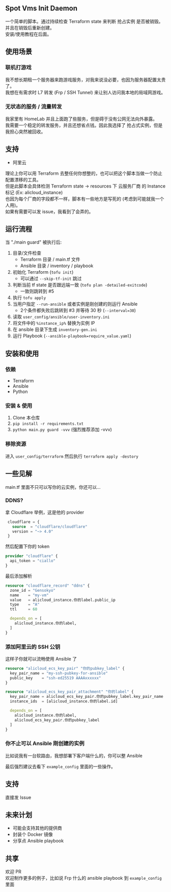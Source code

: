 ## Spot Vms Init Daemon

一个简单的脚本。通过持续检查 Terraform state 来判断 抢占实例 是否被销毁。并且在销毁后重新创建。  
安装/使用教程在后面。

## 使用场景

### 联机打游戏
我不想长期租一个服务器来跑游戏服务，对我来说没必要，也因为服务器配置太贵了。  
我想在有需求时 L7 转发 (Frp / SSH Tunnel) 来让别人访问我本地的局域网游戏。

### 无状态的服务 / 流量转发
我家里有 HomeLab 并且上面跑了些服务，但是碍于没有公网无法向外暴露。  
我需要一个稳定的转发服务，并且还想省点钱。因此我选择了 抢占式实例，但是我担心突然被回收。

## 支持
- 阿里云

理论上你可以用 Terraform 去整任何你想整的，也可以把这个脚本当做一个防止配置漂移的工具。  
但是此脚本会具体检测 Terraform state -> resources 下 云服务厂商 的 Instance 标记 (Ex: alicloud_instance)  
也因为每个厂商的字段都不一样，脚本有一些地方是写死的 (考虑到可能就我一个人用)。  
如果有需要可以发 issue，我看到了会弄的。

## 运行流程
当 "./main guard" 被执行后:
1. 目录/文件检查
   - Terraform 目录 / main.tf 文件
   - Ansible 目录 / inventory / playbook
2. 初始化 Terraform (``tofu init``)
   - 可以通过 ``--skip-tf-init`` 跳过
3. 判断当前 tf state 是否跟远端一致 (``tofu plan -detailed-exitcode``)
   - 一致则跳转到 #5
4. 执行 ``tofu apply`` 
5. 当用户指定 ``--run-ansible`` 或者实例是刚创建的则运行 Ansible
   - 2个条件都失败后跳转到 #3 并等待 30 秒 (``--interval=30``)
6. 读取 ``user_config/ansible/user-inventory.ini``
7. 将文件中的 ``%instance_ip%`` 替换为实例 IP
8. 在 ansible 目录下生成 ``inventory-gen.ini``
9. 运行 Playbook (``--ansible-playbook=require_value.yaml``)

## 安装和使用

### 依赖
- Terraform
- Ansible
- Python

### 安装 & 使用
1. Clone 本仓库
2. ``pip install -r requirements.txt``
3. ``python main.py guard -vvv`` (强烈推荐添加 -vvv)

### 移除资源

进入 ``user_config/terraform`` 然后执行 ``terraform apply -destory``

## 一些见解
main.tf 里面不只可以写你的云实例，你还可以...

### DDNS?
拿 Cloudflare 举例，这是他的 provider
```terraform
 cloudflare = {
   source  = "cloudflare/cloudflare"
   version = "~> 4.0"
 }
```
然后配置下你的 token
```terraform
provider "cloudflare" {
  api_token = "ciallo"
}
```
最后添加解析
```terraform
resource "cloudflare_record" "ddns" {
  zone_id = "Gensokyo"
  name    = "my-vm"
  value   = alicloud_instance.你的label.public_ip
  type    = "A"
  ttl     = 60

  depends_on = [
    alicloud_instance.你的label,
  ]
}
```

### 添加阿里云的 SSH 公钥
这样子你就可以流畅使用 Ansible 了
```terraform
resource "alicloud_ecs_key_pair" "你的pubkey_label" {
  key_pair_name = "my-ssh-pubkey-for-ansible"
  public_key    = "ssh-ed25519 AAAAxxxxxx"
}
```

```terraform
resource "alicloud_ecs_key_pair_attachment" "你的label" {
  key_pair_name = alicloud_ecs_key_pair.你的pubkey_label.key_pair_name
  instance_ids  = [alicloud_instance.你的label.id]

  depends_on = [
    alicloud_instance.你的label,
    alicloud_ecs_key_pair.你的pubkey_label
  ]
}
```

### 你不止可以 Ansible 刚创建的实例
比如说我有一台软路由，我想部署下客户端什么的，你可以整 Ansible

最后强烈建议去看下 ``example_config`` 里面的一些操作。

## 支持
直接发 Issue

## 未来计划
- 可能会支持其他的提供商
- 封装个 Docker 镜像
- 分享点 Ansible playbook

## 共享
欢迎 PR  
欢迎制作更多的例子，比如说 Frp 什么的 ansible playbook 到 ``example_config`` 里面
